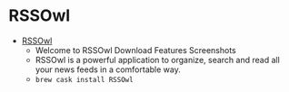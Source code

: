 # RSSOwl
- [RSSOwl](https://www.rssowl.org/)
  -  Welcome to RSSOwl Download Features Screenshots
  - RSSOwl is a powerful application to organize, search and read all your news feeds in a comfortable way.
  - `brew cask install RSSOwl`

